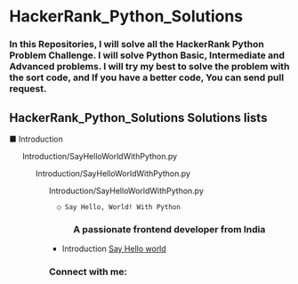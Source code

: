# HackerRank_Python_Solutions
### In this Repositories, I will solve all the HackerRank Python Problem Challenge. I will solve Python Basic, Intermediate and Advanced problems. I will try my best to solve the problem with the sort code, and If you have a better code, You can send pull request. 
## HackerRank_Python_Solutions Solutions lists


■ Introduction 
<ul>Introduction/SayHelloWorldWithPython.py</>
      <ul>Introduction/SayHelloWorldWithPython.py</>
      <ul>Introduction/SayHelloWorldWithPython.py</>
      
      ○ Say Hello, World! With Python
      
      
<h3 align="center">A passionate frontend developer from India</h3>

- Introduction [Say Hello world](Introduction/SayHelloWorldWithPython.py)

<h3 align="left">Connect with me:</h3>
<p align="left">
</p>
